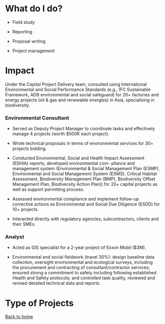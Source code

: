 
# What do I do?

- Field study 

- Reporting

- Proposal writing

- Project management


# Impact

Under the Capital Project Delivery team, consulted using International Environmental and Social Performance Standards (e.g., IFC Sustainable Framework, ADB environmental and social safeguard) for 20+ factories and energy projects (oil & gas and renewable energies) in Asia, specialising in biodiversity.

### Environmental Consultant

- Served as Deputy Project Manager to coordinate tasks and effectively manage 4 projects (worth $500K each project).

- Wrote technical proposals in terms of environmental services for 30+ projects bidding.

- Conducted Environmental, Social and Health Impact Assessment (ESHIA) reports, developed environmental com-
pliance and management system (Environmental & Social Management Plan (ESMP), Environmental and Social Management System (ESMS), Critical Habitat Assessment, Biodiversity Management Plan (BMP), Biodiversity Offset Management Plan, Biodiversity Action Plan)) for 20+ capital projects as well as support permitting process.

- Assessed environmental compliance and implement follow-up corrective actions as Environmental and Social Due Diligence (ESDD) for 10+ projects.

- Interacted directly with regulatory agencies, subcontractors, clients and their SMEs.

### Analyst

- Acted as GIS specialist for a 2-year project of Exxon Mobil ($3M).

- Environmental and social fieldwork (travel 30%): design baseline data collection, oversight environmental and
ecological surveys, including the procurement and contracting of consultant/contractor services; ensured strong a commitment to safety including following established Health and Safety protocols; and controlled task quality, reviewed and revised detailed technical data and reports.

# Type of Projects

[Back to home](https://hoaninh-bb.github.io/Welcome-to-my-Portfolio/)


